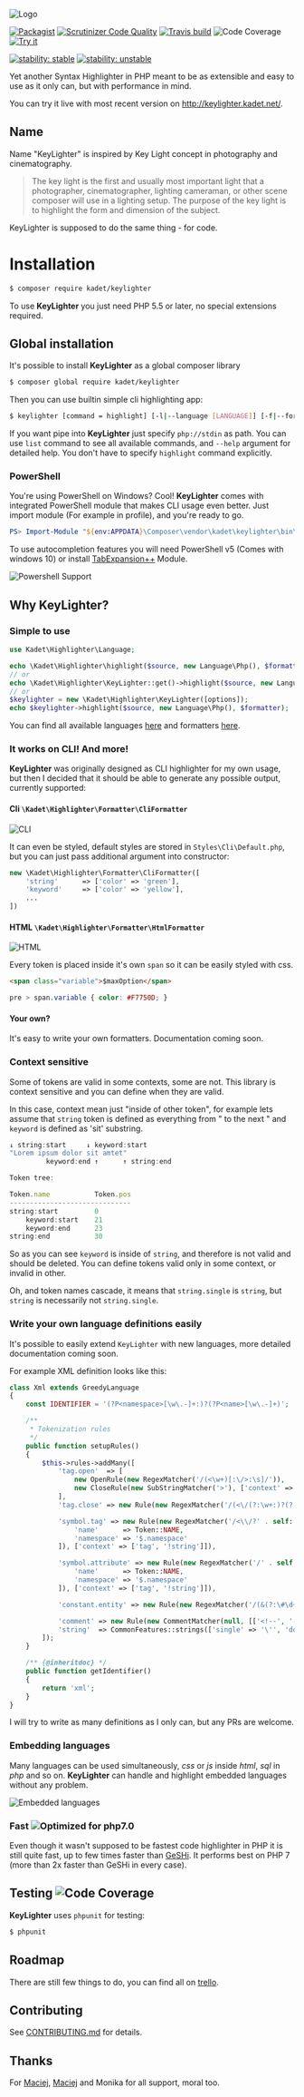 ![Logo](http://kadet.net/keylighter/logo.png)

[![Packagist](https://img.shields.io/packagist/v/kadet/keylighter.svg?style=flat-square)](https://packagist.org/packages/kadet/keylighter)
[![Scrutinizer Code Quality](https://img.shields.io/scrutinizer/g/kadet1090/keylighter.svg?style=flat-square)](https://scrutinizer-ci.com/g/kadet1090/KeyLighter/?branch=master)
[![Travis build](https://img.shields.io/travis/kadet1090/KeyLighter.svg?style=flat-square)](https://travis-ci.org/kadet1090/KeyLighter)
![Code Coverage](https://img.shields.io/scrutinizer/coverage/g/kadet1090/keylighter.svg?style=flat-square)
[![Try it](https://img.shields.io/badge/www-try%20it-FF9700.svg?style=flat-square)](http://keylighter.kadet.net/try)

[![stability: stable](https://img.shields.io/badge/Public%20API-stable-green.svg?style=flat-square)](Docs/usage.md)
[![stability: unstable](https://img.shields.io/badge/Internal%20API-unstable-yellow.svg?style=flat-square)](Docs/extending.md)

Yet another Syntax Highlighter in PHP meant to be as extensible 
and easy to use as it only can, but with performance in mind.

You can try it live with most recent version on http://keylighter.kadet.net/.

## Name
Name "KeyLighter" is inspired by Key Light concept in photography and cinematography.

> The key light is the first and usually most important light that a photographer, cinematographer, lighting cameraman, or other scene composer will use in a lighting setup. The purpose of the key light is to highlight the form and dimension of the subject.

KeyLighter is supposed to do the same thing - for code.

# Installation
```bash
$ composer require kadet/keylighter
```

To use **KeyLighter** you just need PHP 5.5 or later, no special extensions required.

## Global installation
It's possible to install **KeyLighter** as a global composer library
```bash
$ composer global require kadet/keylighter
```
Then you can use builtin simple cli highlighting app:
```bash
$ keylighter [command = highlight] [-l|--language [LANGUAGE]] [-f|--format [FORMAT]] [-d|--debug [DEBUG]] [--]  <path>...
```
If you want pipe into **KeyLighter** just specify `php://stdin` as path. You can use `list` command to 
see all available commands, and `--help` argument for detailed help. You don't have to specify `highlight`
command explicitly. 

### PowerShell
You're using PowerShell on Windows? Cool! **KeyLighter** comes with integrated PowerShell module that makes CLI usage even better. Just import module (For example in profile), and you're ready to go.

```powershell
PS> Import-Module "${env:APPDATA}\Composer\vendor\kadet\keylighter\bin\KeyLighter.psd1"
```

To use autocompletion features you will need PowerShell v5 (Comes with windows 10) or install [TabExpansion++](https://github.com/lzybkr/TabExpansionPlusPlus) Module.

![Powershell Support](http://i.imgur.com/jH2VRA8.gif)

## Why KeyLighter?

### Simple to use
```php
use Kadet\Highlighter\Language;

echo \Kadet\Highlighter\highlight($source, new Language\Php(), $formatter);
// or
echo \Kadet\Highlighter\KeyLighter::get()->highlight($source, new Language\Php(), $formatter);
// or
$keylighter = new \Kadet\Highlighter\KeyLighter([options]);
echo $keylighter->highlight($source, new Language\Php(), $formatter);
```

You can find all available languages [here](https://github.com/kadet1090/KeyLighter/tree/master/Language) and formatters [here](https://github.com/kadet1090/KeyLighter/tree/master/Formatter).

### It works on CLI! And more!
**KeyLighter** was originally designed as CLI highlighter for my own usage,
but then I decided that it should be able to generate any possible output,
currently supported:

#### Cli `\Kadet\Highlighter\Formatter\CliFormatter`
![CLI](http://i.imgur.com/b2bMVrw.png)

It can even be styled, default styles are stored in `Styles\Cli\Default.php`, but you can just pass additional argument into constructor:

```php
new \Kadet\Highlighter\Formatter\CliFormatter([
    'string'      => ['color' => 'green'],
    'keyword'     => ['color' => 'yellow'],
    ...
])
```

#### HTML `\Kadet\Highlighter\Formatter\HtmlFormatter`
![HTML](http://i.imgur.com/BRThsX2.png)

Every token is placed inside it's own `span` so it can be easily styled with css.

```html
<span class="variable">$maxOption</span>
```

```css
pre > span.variable { color: #F7750D; }
```
#### Your own?
It's easy to write your own formatters. Documentation coming soon.

### Context sensitive
Some of tokens are valid in some contexts, some are not. This library
is context sensitive and you can define when they are valid.

In this case, context mean just "inside of other token",
for example lets assume that `string` token is defined
as everything from " to the next " and `keyword` is
defined as 'sit' substring.

```js
↓ string:start     ↓ keyword:start
"Lorem ipsum dolor sit amtet"
         keyword:end ↑      ↑ string:end

Token tree:

Token.name           Token.pos
------------------------------
string:start         0
    keyword:start    21
    keyword:end      23
string:end           30
```

So as you can see `keyword` is inside of `string`,
and therefore is not valid and should be deleted.
You can define tokens valid only in some context, or invalid in other.

Oh, and token names cascade, it means that `string.single` is `string`,
but `string` is necessarily not `string.single`.

### Write your own language definitions easily
It's possible to easily extend `KeyLighter` with new languages,
more detailed documentation coming soon.

For example XML definition looks like this:
```php
class Xml extends GreedyLanguage
{
    const IDENTIFIER = '(?P<namespace>[\w\.-]+:)?(?P<name>[\w\.-]+)';

    /**
     * Tokenization rules
     */
    public function setupRules()
    {
        $this->rules->addMany([
            'tag.open'  => [
                new OpenRule(new RegexMatcher('/(<\w+)[:\/>:\s]/')),
                new CloseRule(new SubStringMatcher('>'), ['context' => ['!string', '!comment']])
            ],
            'tag.close' => new Rule(new RegexMatcher('/(<\/(?:\w+:)?(?:[\w\.]+)>)/')),

            'symbol.tag' => new Rule(new RegexMatcher('/<\\/?' . self::IDENTIFIER . '/', [
                'name'      => Token::NAME,
                'namespace' => '$.namespace'
            ]), ['context' => ['tag', '!string']]),

            'symbol.attribute' => new Rule(new RegexMatcher('/' . self::IDENTIFIER . '=/', [
                'name'      => Token::NAME,
                'namespace' => '$.namespace'
            ]), ['context' => ['tag', '!string']]),

            'constant.entity' => new Rule(new RegexMatcher('/(&(?:\#\d+|[a-z])+;)/si')),

            'comment' => new Rule(new CommentMatcher(null, [['<!--', '-->']])),
            'string'  => CommonFeatures::strings(['single' => '\'', 'double' => '"'], ['context' => ['tag']]),
        ]);
    }

    /** {@inheritdoc} */
    public function getIdentifier()
    {
        return 'xml';
    }
}
```

I will try to write as many definitions as I only can, but any PRs are welcome.

### Embedding languages
Many languages can be used simultaneously, *css* or *js* inside *html*, *sql* in  *php* and so on. **KeyLighter** can handle and highlight embedded languages without any problem.

![Embedded languages](http://i.imgur.com/gJr6shy.png)

### Fast ![Optimized for php7.0](https://img.shields.io/badge/optimized%20for-PHP%207-8892BF.svg?style=flat-square)
Even though it wasn't supposed to be fastest code highlighter in PHP
it is still quite fast, up to few times faster than [GeSHi](http://geshi.org/).
It performs best on PHP 7 (more than 2x faster than GeSHi in every case).

## Testing ![Code Coverage](https://img.shields.io/scrutinizer/coverage/g/kadet1090/keylighter.svg?style=flat-square)
**KeyLighter** uses `phpunit` for testing:
```bash
$ phpunit
```

## Roadmap
There are still few things to do, you can find all on [trello](https://trello.com/b/9I4CO0Te/highlighter).

## Contributing
See [CONTRIBUTING.md](./CONTRIBUTING.md) for details.

## Thanks
For [Maciej](https://github.com/ksiazkowicz), [Maciej](https://github.com/sobak) and Monika for all support, moral too.

